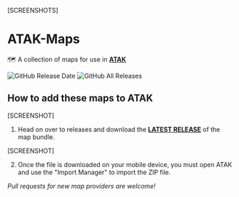 
[SCREENSHOTS]

# ATAK-Maps
 :world_map: A collection of maps for use in [**ATAK**](https://github.com/deptofdefense/AndroidTacticalAssaultKit-CIV)
 

![GitHub Release Date](https://img.shields.io/github/release-date/joshuafuller/ATAK-Maps?style=social)
![GitHub All Releases](https://img.shields.io/github/downloads/joshuafuller/ATAK-Maps/total?style=social)
 

 
## How to add these maps to ATAK


[SCREENSHOT]

 1. Head on over to releases and download the **[LATEST RELEASE](https://github.com/joshuafuller/ATAK-Maps/releases/latest)** of the map bundle.

[SCREENSHOT]

 2. Once the file is downloaded on your mobile device, you must open ATAK and use the "Import Manager" to import the ZIP file.

 *Pull requests for new map providers are welcome!*
